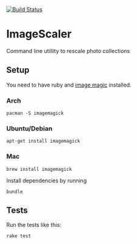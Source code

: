 [![Build Status](https://travis-ci.org/andwin/imagescaler.svg?branch=master)](https://travis-ci.org/andwin/imagescaler)
# ImageScaler
Command line utillity to rescale photo collections

## Setup
You need to have ruby and [image magic](http://www.imagemagick.org/) installed.

### Arch
```
pacman -S imagemagick
`````

### Ubuntu/Debian
```
apt-get install imagemagick
`````

### Mac
```
brew install imagemagick
```

Install dependencies by running
```
bundle
```

## Tests
Run the tests like this:
```
rake test
```
